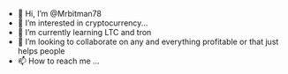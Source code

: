 - 👋 Hi, I’m @Mrbitman78
- 👀 I’m interested in cryptocurrency...
- 🌱 I’m currently learning LTC and tron
- 💞️ I’m looking to collaborate on any and everything profitable or that just helps people
- 📫 How to reach me ...

<!---
Mrbitman78/Mrbitman78 is a ✨ special ✨ repository because its `README.md` (this file) appears on your GitHub profile.
You can click the Preview link to take a look at your changes.
--->
